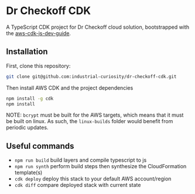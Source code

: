 # Dr Checkoff CDK

A TypeScript CDK project for Dr Checkoff cloud solution, bootstrapped with the
[aws-cdk-js-dev-guide](https://github.com/therightstuff/aws-cdk-js-dev-guide).

## Installation

First, clone this repository:

```bash
git clone git@github.com:industrial-curiosity/dr-checkoff-cdk.git
```

Then install AWS CDK and the project dependencies

```bash
npm install -g cdk
npm install
```

NOTE: `bcrypt` must be built for the AWS targets, which means that it must be
built on linux. As such, the `linux-builds` folder would benefit from periodic
updates.


## Useful commands

- `npm run build`   build layers and compile typescript to js
- `npm run synth`   perform build steps then synthesize the CloudFormation
                    template(s)
- `cdk deploy`      deploy this stack to your default AWS account/region
- `cdk diff`        compare deployed stack with current state
